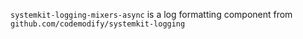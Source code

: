 `systemkit-logging-mixers-async` is a log formatting component from `github.com/codemodify/systemkit-logging`
